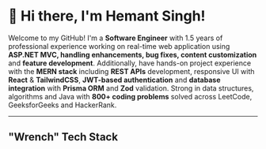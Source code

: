 # 👋 Hi there, I'm Hemant Singh!

Welcome to my GitHub! I'm a __Software Engineer__ with 1.5 years of professional experience working on real-time web application using __ASP.NET MVC, handling enhancements, bug fixes, content customization__ and __feature development__.
Additionally, have hands-on project experience with the __MERN stack__ including __REST APIs__ development, responsive UI with __React__ & __TailwindCSS__, __JWT-based authentication__ and __database integration__ with __Prisma ORM__ and __Zod__ validation.
Strong in data structures, algorithms and Java with __800+ coding problems__ solved across LeetCode, GeeksforGeeks and HackerRank.

---
## "Wrench" Tech Stack


<!--
**hemant10jan/hemant10jan** is a ✨ _special_ ✨ repository because its `README.md` (this file) appears on your GitHub profile.

Here are some ideas to get you started:

- 🔭 I’m currently working on ...
- 🌱 I’m currently learning ...
- 👯 I’m looking to collaborate on ...
- 🤔 I’m looking for help with ...
- 💬 Ask me about ...
- 📫 How to reach me: ...
- 😄 Pronouns: ...
- ⚡ Fun fact: ...
-->
